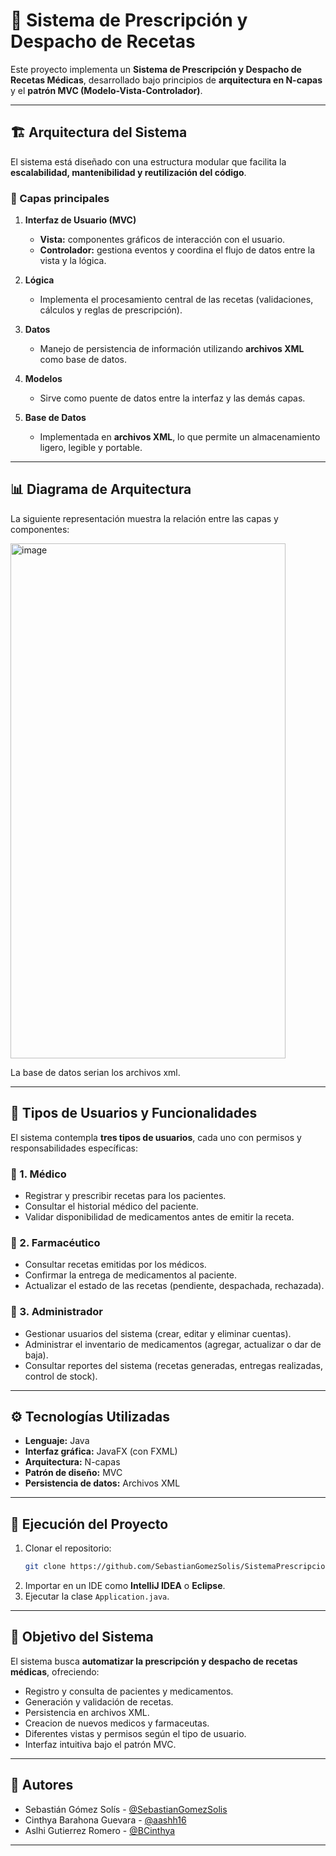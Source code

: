 # 📌 Sistema de Prescripción y Despacho de Recetas  

Este proyecto implementa un **Sistema de Prescripción y Despacho de Recetas Médicas**, desarrollado bajo principios de **arquitectura en N-capas** y el **patrón MVC (Modelo-Vista-Controlador)**.  

---

## 🏗️ Arquitectura del Sistema  

El sistema está diseñado con una estructura modular que facilita la **escalabilidad, mantenibilidad y reutilización del código**.  
### 🔹 Capas principales  
1. **Interfaz de Usuario (MVC)**  
   - **Vista:** componentes gráficos de interacción con el usuario.  
   - **Controlador:** gestiona eventos y coordina el flujo de datos entre la vista y la lógica.
     

2. **Lógica**  
   - Implementa el procesamiento central de las recetas (validaciones, cálculos y reglas de prescripción).  

3. **Datos**  
   - Manejo de persistencia de información utilizando **archivos XML** como base de datos.  

4. **Modelos**  
   - Sirve como puente de datos entre la interfaz y las demás capas.  

5. **Base de Datos**  
   - Implementada en **archivos XML**, lo que permite un almacenamiento ligero, legible y portable.  

---

## 📊 Diagrama de Arquitectura  

La siguiente representación muestra la relación entre las capas y componentes:  

<img width="440" height="824" alt="image" src="https://github.com/user-attachments/assets/a60c9181-b7b7-4d98-beef-bc02553ed971" />

La base de datos serian los archivos xml.

---

## 👥 Tipos de Usuarios y Funcionalidades  

El sistema contempla **tres tipos de usuarios**, cada uno con permisos y responsabilidades específicas:  

### 🔹 1. Médico  
- Registrar y prescribir recetas para los pacientes.  
- Consultar el historial médico del paciente.  
- Validar disponibilidad de medicamentos antes de emitir la receta.  

### 🔹 2. Farmacéutico  
- Consultar recetas emitidas por los médicos.  
- Confirmar la entrega de medicamentos al paciente.  
- Actualizar el estado de las recetas (pendiente, despachada, rechazada).  

### 🔹 3. Administrador  
- Gestionar usuarios del sistema (crear, editar y eliminar cuentas).  
- Administrar el inventario de medicamentos (agregar, actualizar o dar de baja).  
- Consultar reportes del sistema (recetas generadas, entregas realizadas, control de stock).  

---

## ⚙️ Tecnologías Utilizadas  

- **Lenguaje:** Java  
- **Interfaz gráfica:** JavaFX (con FXML)  
- **Arquitectura:** N-capas  
- **Patrón de diseño:** MVC  
- **Persistencia de datos:** Archivos XML  

---

## 🚀 Ejecución del Proyecto  

1. Clonar el repositorio:  
   ```bash
   git clone https://github.com/SebastianGomezSolis/SistemaPrescripcionDespachoRecetas.git
   ```
2. Importar en un IDE como **IntelliJ IDEA** o **Eclipse**.  
3. Ejecutar la clase `Application.java`.  

---

## 🎯 Objetivo del Sistema  

El sistema busca **automatizar la prescripción y despacho de recetas médicas**, ofreciendo:  
- Registro y consulta de pacientes y medicamentos.  
- Generación y validación de recetas.  
- Persistencia en archivos XML.
- Creacion de nuevos medicos y farmaceutas.
- Diferentes vistas y permisos según el tipo de usuario.  
- Interfaz intuitiva bajo el patrón MVC.

---

## 👥 Autores

- Sebastián Gómez Solís - [@SebastianGomezSolis](https://github.com/SebastianGomezSolis)
- Cinthya Barahona Guevara - [@aashh16](https://github.com/aashh16)
- Aslhi Gutierrez Romero - [@BCinthya](https://github.com/BCinthya)

---
